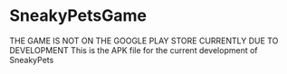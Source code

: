 # SneakyPetsGame
THE GAME IS NOT ON THE GOOGLE PLAY STORE CURRENTLY DUE TO DEVELOPMENT
This is the APK file for the current development of SneakyPets
